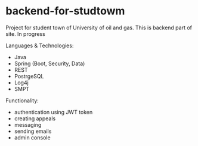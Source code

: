 # backend-for-studtowm

Project for student town of University of oil and gas. This is backend part of site. In progress

Languages & Technologies: 
- Java
- Spring (Boot, Security, Data)
- REST
- PostrgeSQL
- Log4j
- SMPT

Functionality: 
- authentication using JWT token
- creating appeals
- messaging
- sending emails
- admin console
